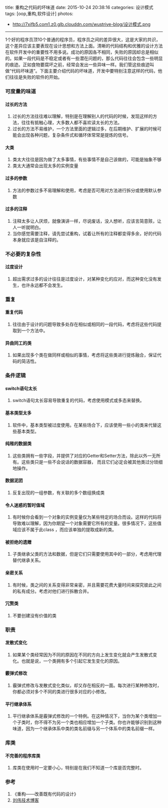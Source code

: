 title: 重构之代码的坏味道
date: 2015-10-24 20:38:16
categories: 设计模式
tags: [oop,重构,软件设计]
photos:
- http://7xifb5.com1.z0.glb.clouddn.com/wustrive-blog/设计模式.png
---

1个好的程序员顶10个普通的程序员，程序员之间的差异很大，这是大家的共识，这个差异应该主要表现在设计思想和方法上面。清晰的代码结构和优雅的设计方法在软件开发中的重要性不用多说。成功的原因各不相同，失败的原因却总是相似的。如果一段代码是不稳定或者有一些潜在问题的，那么代码往往会包含一些明显的痕迹。正如食物要腐坏之前，经常会发出一些异味一样。我们管这些痕迹叫做“代码坏味道”。下面主要介绍代码的坏味道，开发中要特别注意这样的代码，他们往往是失败的软件的开始。
<!--more-->

### 可度量的味道

#### 过长的方法
1. 过长的方法往往难以理解，特别是在理解别人的代码的时候，发现这样的方法，往往有抵触心理，大多数人都不喜欢读太长的方法。
2. 过长的方法不易维护，一个方法里面的逻辑过多，在后期维护、扩展的时候可能会出现各种问题，复杂条件式和循环体常常是提炼的信号。

#### 大类
1. 类太大往往是因为做了太多事情，有些事情不是自己该做的，可能是抽象不够
2. 类太大通常会出现太多的实例变量

#### 过多的参数
1. 方法的参数过多不易理解和使用，考虑是否可用对方法进行拆分或使用默认参数

#### 过多的注释
1. 注释太多让人厌烦，就像演讲一样，尽说废话，没人想听，应该言简意赅，让人一听就明白。
2. 当你感觉需要注释，请先尝试重构，试着让所有的注释都变得多余，好的代码本身就应该是自注释的。

### 不必要的复杂性

#### 过度设计
1. 超出需求过多的设计往往是过度设计，对某种变化的应对，而这种变化没有发生，也许永远都不会发生。

### 重复

#### 重复代码
1. 往往由于设计的问题导致多处存在相似或相同的一段代码，考虑将这些代码提取到一个方法中。

#### 异曲同工的类
1. 如果出现多个类在做同样或相似的事情，考虑将这些类进行提炼融合，保证代码的简洁性。

### 条件逻辑

#### switch语句太长
1. switch语句太长容易导致重复的代码，考虑使用模式或多态来替换。

#### 基本类型太多
1. 软件中，基本类型被过度使用。在某些场合下，应该使用一些小的类来代替这些基本类型。

#### 纯稚的数据类
1. 这些类拥有一些字段，并提供了对应的Getter和Setter方法，除此以外一无所有。这些类只是一些不会说话的数据容器， 而且它们必定会被其他类过分琐细地操作。

#### 数据泥团
1. 反复出现的一组参数，有关联的多个数组换成类

#### 令人迷惑的暂时值域
1. 有时候你会看到一个对象的实例变量仅为某些特定的场合而设。这样的代码将导致难以理解，因为你期望一个对象需要它所有的变量。很多情况下，这些值域应该不属于此class ，而应该单独的提取成新的类。

#### 被拒绝的遗赠
1. 子类继承父类的方法和数据，但是它们只需要使用其中的一部分，考虑用代理替代继承关系。

#### 亲密关系
1. 有时候，类之间的关系变得非常亲密，并且需要花费大量时间来探究彼此之间的私有成分。考虑对他们进行拆散合并。

#### 冗赘类
1. 不要创建没有价值的类

### 职责

#### 发散式变化
1. 如果某个类经常因为不同的原因在不同的方向上发生变化就会产生发散式变化。也就是说，一个类拥有多个引起它发生变化的原因。

#### 霰弹式修改
1. 霰弹式修改与发散式变化类似，却又存在相反的一面。每次进行某种修改时，你都必须对多个不同的类进行很多对应的小修改。

#### 平行继承体系
1. 平行继承体系是霰弹式修改的一个特例。在这种情况下，当你为某个类增加一个子类时，你不得不为另一个类也相应增加一个子类。你也许能够识别到这种味道，因为一个继承体系中类的类名前缀与另一个体系中的类名前缀一样。

### 库类

#### 不完善的程序库类
1. 库类在使用时一定要小心，特别是在我们不知道一个库是否完整时。


### 参考
1. 《重构——改善既有代码的设计》
2. [刘伟技术博客](http://blog.csdn.net/lovelion/article/details/9301691)


